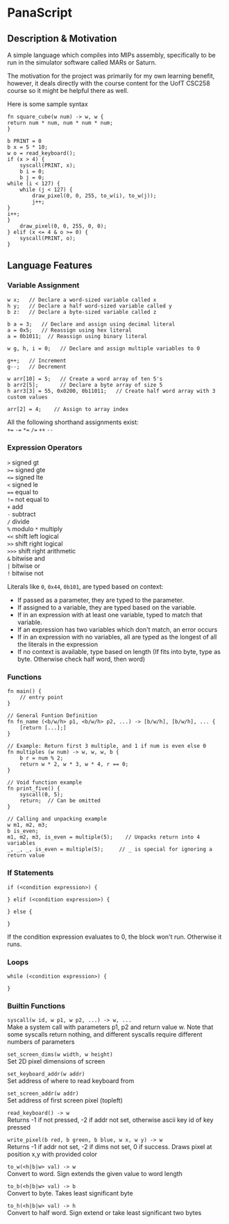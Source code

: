 # PanaScript

## Description & Motivation
A simple language which compiles into MIPs assembly, specifically to be run in the simulator software called MARs or Saturn.

The motivation for the project was primarily for my own learning benefit, however, it deals directly with the course content for the UofT CSC258 course so it might be helpful there as well.

Here is some sample syntax

```
fn square_cube(w num) -> w, w {
return num * num, num * num * num;
}

b PRINT = 0
b x = 5 * 10;
w o = read_keyboard();
if (x > 4) {
	syscall(PRINT, x);
	b i = 0;
	b j = 0;
while (i < 127) {
	while (j < 127) {
		draw_pixel(0, 0, 255, to_w(i), to_w(j));
		j++;
}
i++;
}
	draw_pixel(0, 0, 255, 0, 0);
} elif (x <= 4 & o >= 0) {
	syscall(PRINT, o);
}
```

## Language Features

### Variable Assignment

```
w x;   // Declare a word-sized variable called x
h y;   // Declare a half word-sized variable called y
b z:   // Declare a byte-sized variable called z

b a = 3;   // Declare and assign using decimal literal
a = 0x5;   // Reassign using hex literal
a = 0b1011;  // Reassign using binary literal

w g, h, i = 0;   // Declare and assign multiple variables to 0

g++;   // Increment
g--;   // Decrement

w arr[10] = 5;   // Create a word array of ten 5's
b arr2[5];       // Declare a byte array of size 5
h arr3[3] = 55, 0x0200, 0b11011;   // Create half word array with 3 custom values

arr[2] = 4;    // Assign to array index
```

All the following shorthand assignments exist:  
`+=` 
`-=`
`*=`
`/=`
`++`
`--`

### Expression Operators

`>` signed gt  
`>=` signed gte  
`<=` signed lte  
`<`  signed le  
`==` equal to  
`!=` not equal to  
`+`  add  
`-` subtract  
`/` divide  
`%` modulo
`*` multiply  
`<<`  shift left logical   
`>>`  shift right logical  
`>>>` shift right arithmetic   
`&` bitwise and  
`|` bitwise or  
`!` bitwise not  



Literals like `0`, `0x44`, `0b101`, are typed based on context:
- If passed as a parameter, they are typed to the parameter. 
- If assigned to a variable, they are typed based on the variable.
- If in an expression with at least one variable, typed to match that variable. 
- If an expression has two variables which don't match, an error occurs
- If in an expression with no variables, all are typed as the longest of all the literals in the expression
- If no context is available, type based on length (If fits into byte, type as byte. Otherwise check half word, then word)


### Functions

```
fn main() {
    // entry point
}

// General Funtion Definition
fn fn_name (<b/w/h> p1, <b/w/h> p2, ...) -> [b/w/h], [b/w/h], ... {
    [return [...];]
}

// Example: Return first 3 multiple, and 1 if num is even else 0
fn multiples (w num) -> w, w, w, b {
    b r = num % 2;
    return w * 2, w * 3, w * 4, r == 0;
}

// Void function example
fn print_five() {
    syscall(0, 5);
    return;  // Can be omitted
}

// Calling and unpacking example
w m1, m2, m3;
b is_even;
m1, m2, m3, is_even = multiple(5);    // Unpacks return into 4 variables
_, _, _, is_even = multiple(5);     // _ is special for ignoring a return value
```

### If Statements

```
if (<condition expression>) {

} elif (<condition expression>) {

} else {

}
```
If the condition expression evaluates to 0, the block won't run. Otherwise it runs.

### Loops

```
while (<condition expression>) {

}
```

### Builtin Functions

`syscall(w id, w p1, w p2, ...) -> w, ...`  
Make a system call with parameters p1, p2 and return value w. Note that some syscalls return nothing, and different syscalls require different numbers of parameters

`set_screen_dims(w width, w height)`   
Set 2D pixel dimensions of screen

`set_keyboard_addr(w addr)`  
Set address of where to read keyboard from

`set_screen_addr(w addr)`   
Set address of first screen pixel (topleft)

`read_keyboard() -> w`   
Returns -1 if not pressed, -2 if addr not set, otherwise ascii key id of key pressed

`write_pixel(b red, b green, b blue, w x, w y) -> w`    
Returns -1 if addr not set, -2 if dims not set, 0 if success. Draws pixel at position x,y with provided color

`to_w(<h|b|w> val) -> w`     
Convert to word. Sign extends the given value to word length

`to_b(<h|b|w> val) -> b`     
Convert to byte. Takes least significant byte

`to_h(<h|b|w> val) -> h`    
Convert to half word. Sign extend or take least significant two bytes
